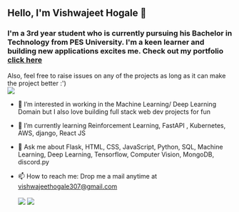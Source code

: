 ## Hello, I'm Vishwajeet Hogale 👋

### I'm a 3rd year student who is currently pursuing his Bachelor in Technology from PES University. I'm a keen learner and building new applications excites me. Check out my portfolio <a href="https://vishwajeet-hogale.github.io/vishwajeethogale">click here</a>
Also, feel free to raise issues on any of the projects as long as it can make the project better :')
<br>
<img src="https://komarev.com/ghpvc/?username=your-github-vishwajeet-hogale&color=green" ></img>

- 🔭 I’m interested in working in the Machine Learning/ Deep Learning Domain but I also love building full stack web dev projects for fun
- 🌱 I’m currently learning Reinforcement Learning, FastAPI , Kubernetes, AWS, django, React JS


- 💬 Ask me about Flask, HTML, CSS, JavaScript, Python, SQL, Machine Learning, Deep Learning, Tensorflow, Computer Vision, MongoDB, discord.py 
- 📫 How to reach me: Drop me a mail anytime at vishwajeethogale307@gmail.com
<br><br>
<img src="https://github-readme-stats.vercel.app/api?username=vishwajeet-hogale"></img>
<img src="https://github-readme-stats.vercel.app/api/top-langs/?username=vishwajeet-hogale&&langs_count=4" ></img>
